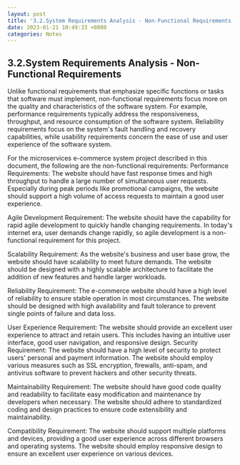 ```yaml
---
layout: post
title: '3.2.System Requirements Analysis - Non-Functional Requirements'
date: 2023-01-21 10:49:33 +0800
categories: Notes
---
```


## 3.2.System Requirements Analysis - Non-Functional Requirements

Unlike functional requirements that emphasize specific functions or tasks that software must implement, non-functional requirements focus more on the quality and characteristics of the software system. For example, performance requirements typically address the responsiveness, throughput, and resource consumption of the software system. Reliability requirements focus on the system's fault handling and recovery capabilities, while usability requirements concern the ease of use and user experience of the software system.

For the microservices e-commerce system project described in this document, the following are the non-functional requirements:
Performance Requirements: The website should have fast response times and high throughput to handle a large number of simultaneous user requests. Especially during peak periods like promotional campaigns, the website should support a high volume of access requests to maintain a good user experience.

Agile Development Requirement: The website should have the capability for rapid agile development to quickly handle changing requirements. In today's internet era, user demands change rapidly, so agile development is a non-functional requirement for this project.

Scalability Requirement: As the website's business and user base grow, the website should have scalability to meet future demands. The website should be designed with a highly scalable architecture to facilitate the addition of new features and handle larger workloads.

Reliability Requirement: The e-commerce website should have a high level of reliability to ensure stable operation in most circumstances. The website should be designed with high availability and fault tolerance to prevent single points of failure and data loss.

User Experience Requirement: The website should provide an excellent user experience to attract and retain users. This includes having an intuitive user interface, good user navigation, and responsive design.
Security Requirement: The website should have a high level of security to protect users' personal and payment information. The website should employ various measures such as SSL encryption, firewalls, anti-spam, and antivirus software to prevent hackers and other security threats.

Maintainability Requirement: The website should have good code quality and readability to facilitate easy modification and maintenance by developers when necessary. The website should adhere to standardized coding and design practices to ensure code extensibility and maintainability.

Compatibility Requirement: The website should support multiple platforms and devices, providing a good user experience across different browsers and operating systems. The website should employ responsive design to ensure an excellent user experience on various devices.
